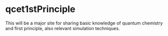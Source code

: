 # qcet1stPrinciple
This will be a major site for sharing basic knowledge of quantum chemistry and first principle, also relevant simulation techniques.
